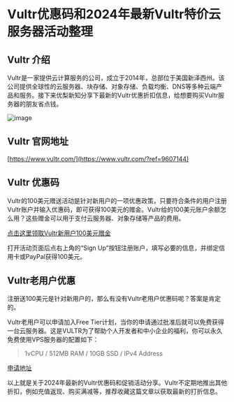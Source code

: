 # Vultr优惠码和2024年最新Vultr特价云服务器活动整理

## Vultr 介绍

Vultr是一家提供云计算服务的公司，成立于2014年，总部位于美国新泽西州。该公司提供全球性的云服务器、块存储、对象存储、负载均衡、DNS等多种云端产品和服务。接下来优梨新知分享下最新的Vultr优惠折扣信息，给想要购买Vultr服务器的朋友省点钱。

![image](https://github.com/bozwibsna/Vultr/assets/158002976/eb49f69c-1bb6-4b28-ad02-efeac3f4f18d)

## Vultr 官网地址

[https://www.vultr.com/](https://www.vultr.com/?ref=9607144)

## Vultr 优惠码

Vultr的100美元赠送活动是针对新用户的一项优惠政策，只要符合条件的用户注册Vultr账户并输入优惠码，即可获得100美元的赠金。Vultr给的100美元账户余额怎么用？这些赠金可以用于支付云服务器、对象存储等产品的费用。

[点击这里领取Vultr新用户100美元赠金](https://www.vultr.com/?ref=9607145-8H)

打开活动页面后点右上角的“Sign Up”按钮注册账户，填写必要的信息，并绑定信用卡或PayPal获得100美元。


## Vultr老用户优惠

注册送100美元是针对新用户的，那么有没有Vultr老用户优惠码呢？答案是肯定的。

Vultr老用户可以申请加入Free Tier计划，当你的申请通过批准后就可以免费获得一台云服务器。这是VULTR为了帮助个人开发者和中小企业的福利，你可以永久免费使用VPS服务器的配置如下：

> 1vCPU / 512MB RAM / 10GB SSD / IPv4 Address

[申请地址](https://www.vultr.com/free-tier-program/?ref=9607144)

以上就是关于2024年最新的Vultr优惠码和促销活动分享。Vultr不定期地推出其他折扣，例如充值返现、购买满减等，推荐收藏这篇文章以获取最新的打折信息。
